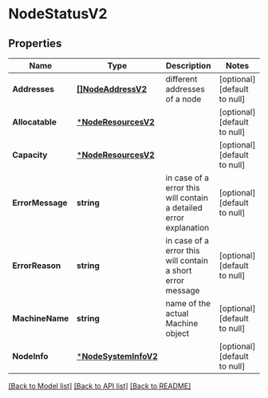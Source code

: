 # NodeStatusV2

## Properties
Name | Type | Description | Notes
------------ | ------------- | ------------- | -------------
**Addresses** | [**[]NodeAddressV2**](NodeAddressV2.md) | different addresses of a node | [optional] [default to null]
**Allocatable** | [***NodeResourcesV2**](NodeResourcesV2.md) |  | [optional] [default to null]
**Capacity** | [***NodeResourcesV2**](NodeResourcesV2.md) |  | [optional] [default to null]
**ErrorMessage** | **string** | in case of a error this will contain a detailed error explanation | [optional] [default to null]
**ErrorReason** | **string** | in case of a error this will contain a short error message | [optional] [default to null]
**MachineName** | **string** | name of the actual Machine object | [optional] [default to null]
**NodeInfo** | [***NodeSystemInfoV2**](NodeSystemInfoV2.md) |  | [optional] [default to null]

[[Back to Model list]](../README.md#documentation-for-models) [[Back to API list]](../README.md#documentation-for-api-endpoints) [[Back to README]](../README.md)


